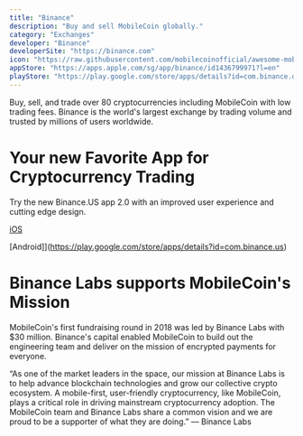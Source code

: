 ```yaml
---
title: "Binance"
description: "Buy and sell MobileCoin globally."
category: "Exchanges"
developer: "Binance"
developerSite: "https://binance.com"
icon: "https://raw.githubusercontent.com/mobilecoinofficial/awesome-mobilecoin/main/directory/images/binance.webp"
appStore: "https://apps.apple.com/sg/app/binance/id1436799971?l=en"
playStore: "https://play.google.com/store/apps/details?id=com.binance.dev&hl=en&gl=US"
---
```

Buy, sell, and trade over 80 cryptocurrencies including MobileCoin with low trading fees. Binance is the world's largest exchange by trading volume and trusted by millions of users worldwide. 

Your new Favorite App for Cryptocurrency Trading
================================================

Try the new Binance.US app 2.0 with an improved user experience and cutting edge design.

[iOS](https://apps.apple.com/us/app/binanceus/id1492670702?ls=1)

[Android]](https://play.google.com/store/apps/details?id=com.binance.us)

Binance Labs supports MobileCoin's Mission
================================================
MobileCoin's first fundraising round in 2018 was led by Binance Labs with $30 million. Binance's capital enabled MobileCoin to build out the engineering team and deliver on the mission of encrypted payments for everyone.

“As one of the market leaders in the space, our mission at Binance Labs is to help advance blockchain technologies and grow our collective crypto ecosystem. A mobile-first, user-friendly cryptocurrency, like MobileCoin, plays a critical role in driving mainstream cryptocurrency adoption. The MobileCoin team and Binance Labs share a common vision and we are proud to be a supporter of what they are doing.” — Binance Labs
